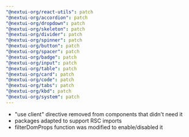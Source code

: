 ```yaml
---
"@nextui-org/react-utils": patch
"@nextui-org/accordion": patch
"@nextui-org/dropdown": patch
"@nextui-org/skeleton": patch
"@nextui-org/divider": patch
"@nextui-org/spinner": patch
"@nextui-org/button": patch
"@nextui-org/spacer": patch
"@nextui-org/badge": patch
"@nextui-org/input": patch
"@nextui-org/table": patch
"@nextui-org/card": patch
"@nextui-org/code": patch
"@nextui-org/tabs": patch
"@nextui-org/kbd": patch
"@nextui-org/system": patch
---
```


- "use client" directive removed from components that didn't need it
- packages adapted to support RSC imports
- filterDomProps function was modified to enable/disabled it
